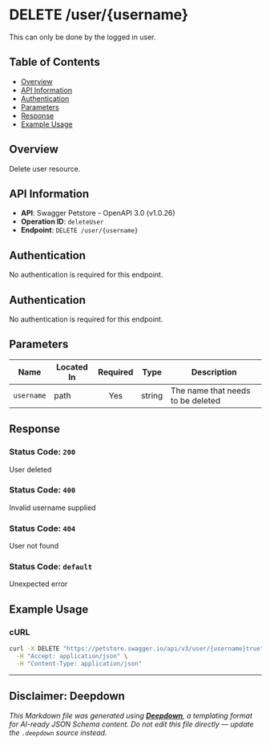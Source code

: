 # DELETE /user/{username}

This can only be done by the logged in user.

## Table of Contents

- [Overview](#overview)
- [API Information](#api-information)
- [Authentication](#authentication)
- [Parameters](#parameters)
- [Response](#response)
- [Example Usage](#example-usage)

## Overview

Delete user resource.

## API Information

- **API**: Swagger Petstore - OpenAPI 3.0 (v1.0.26)
- **Operation ID**: `deleteUser`
- **Endpoint**: `DELETE /user/{username}`

## Authentication

No authentication is required for this endpoint.
## Authentication

No authentication is required for this endpoint.

## Parameters

| Name | Located In | Required | Type | Description |
|------|------------|:--------:|------|-------------|
| `username` | path | Yes | string | The name that needs to be deleted |

## Response

### Status Code: `200`

User deleted

### Status Code: `400`

Invalid username supplied

### Status Code: `404`

User not found

### Status Code: `default`

Unexpected error


## Example Usage

### cURL

```bash
curl -X DELETE "https://petstore.swagger.io/api/v3/user/{username}true" \
  -H "Accept: application/json" \
  -H "Content-Type: application/json"
```

---

## Disclaimer: Deepdown

_This Markdown file was generated using [**Deepdown**](https://github.com/deepgram/deepdown), a templating format for AI-ready JSON Schema content._
_Do not edit this file directly — update the `.deepdown` source instead._